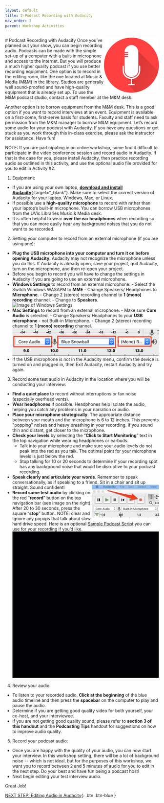```yaml
---
layout: default
title: 2-Podcast Recording with Audacity
nav_order: 3
parent: Workshop Activities
---
```

<img src="images/podcast-recording-01.png" style="float:right;width:180px;" alt="podcasting icon">
# Podcast Recording with Audacity
Once you’ve planned out your show, you can begin recording audio. Podcasts can be made with the simple set-up of a computer with a built-in microphone and access to the internet. But you will produce a much higher quality podcast if you use better recording equipment. One option is to record in the editing room, like the one located at Music & Media (M&M) in the library. Studios are generally well sound-proofed and have high-quality equipment that is already set up. To use the M&M podcast studio, contact a staff member at the M&M desk.<br>

Another option is to borrow equipment from the M&M desk. This is a good option if you want to record interviews at an event. Equipment is available on a first-come, first-serve basis for students. Faculty and staff need to ask permission from the M&M manager to borrow M&M equipment. Let’s record some audio for your podcast with Audacity. If you have any questions or get stuck as you work through this in-class exercise, please ask the instructor for assistance.  Have fun!<br>

NOTE: If you are participating in an online workshop, some find it difficult to participate in the video conference session and record audio in Audacity. If that is the case for you, please install Audacity, then practice recording audio as outlined in this activity, and use the optional audio file provided for you to edit in Activity #2. 

1. Equipment:
- If you are using your own laptop, [**download and install Audacity**](https://www.audacityteam.org/download/){:target="_blank"}. Make sure to select the correct version of Audacity for your laptop. Windows, Mac, or Linux.
- If possible use a **high-quality microphone** to record with rather than your laptop’s built-in microphone. You can borrow USB microphones from the UVic Libraries Music & Media desk. 
- It is often helpful to wear **over the ear headphones** when recording so that you can more easily hear any background noises that you do not want to be recorded.

2. Setting your computer to record from an external microphone (if you are using one):
- **Plug the USB microphone into your computer and turn it on before opening Audacity**. Audacity may not recognize the microphone unless you do this. If Audacity is already open, save your project, quit Audacity, turn on the microphone, and then re-open your project. 
- Before you begin to record you will have to change the settings in Audacity if you are going to use an external microphone. 
- **Windows Settings** to record from an external microphone:
      - Select the Switch Windows WASAPM to **MME** 
      - Change Speakers/ Headphones to **Microphone**. 
      - Change 2 (stereo) recording channel to **1 (mono) recording** channel.
      - Change to **Speakers**.
![Image of Windows Settings](images/podcast-recording-02.png)
- **Mac Settings** to record from an external microphone:
      - Make sure **Core Audio** is selected. 
      - Change Speakers/ Headphones to your **USB microphone** - not Built-in Microphone. 
      - Change 2 (stereo) recording channel to **1 (mono) recording** channel.
![Image of Mac Settings](images/podcast-recording-03.png)
- If the USB microphone is not in the Audacity menu, confirm the device is turned on and plugged in, then Exit Audacity, restart Audacity and try again.

3. Record some test audio in Audacity in the location where you will be conducting your interview:
- **Find a quiet place** to record without interruptions or fan noise (especially overhead vents).
- **Wear headphones** if possible. Headphones help isolate the audio, helping you catch any problems in your narration or audio.
- **Place your microphone strategically**. The appropriate distance between your mouth and the microphone is 6 to 12 inches. This prevents "popping" noises and heavy breathing in your recording. If you sound thin and distant, get closer to the microphone.
- **Check your levels** by selecting the “**Click to Start Monitoring**” text in the top navigation while wearing headphones or earbuds. 
    - Talk into your microphone and make sure your audio levels do not peak into the red as you talk. The optimal point for your microphone levels is just below the red. 
    - Stop talking for 10 or 20 seconds to determine if your recording spot has any background noise that would be disruptive to your podcast recording.
- **Speak clearly and articulate your words**. Remember to speak conversationally, as if speaking to a friend. Sit in a chair and sit up straight. Sound confident!
  <img src="images/podcast-recording-04.png" style="float:right;width:220px;" alt="record button">
- **Record some test audio** by clicking on the red “**record**” button on the top navigation bar (see image on the right). After 20 to 30 seconds, press the square “**stop**” button. NOTE: clear and Ignore any popups that talk about slow hard drive speed. Here is an optional [Sample Podcast Script](sample-podcast-script.html) you can use for your recording if you’d like.
![Demonstration of step 3](images/podcast-recording-05.gif)

4. Review your audio:
- To listen to your recorded audio, **Click at the beginning** of the blue audio timeline and then press the **spacebar** on the computer to play and pause the audio.
- Determine if you are getting good quality video for both yourself, your co-host, and your interviewee. 
- If you are not getting good quality sound, please refer to **section 3 of this handout** and the **Podcasting Tips** handout for suggestions on how to improve audio quality.

5. Record your podcast audio:
- Once you are happy with the quality of your audio, you can now start your interview. In this workshop setting, there will be a lot of background noise -- which is not ideal, but for the purposes of this workshop, we want you to record between 2 and 5 minutes of audio for you to edit in the next step. Do your best and have fun being a podcast host!
- Next begin editing your test interview audio.

Great Job!

[NEXT STEP: Editing Audio in Audacity](editing-audio.html){: .btn .btn-blue }
